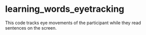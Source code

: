 # learning_words_eyetracking
This code tracks eye movements of the participant while they read sentences on the screen.
